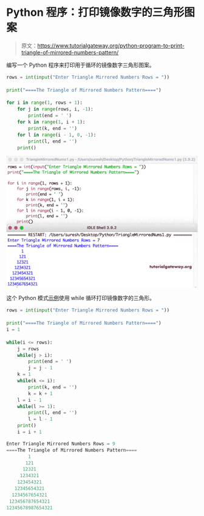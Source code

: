 # Python 程序：打印镜像数字的三角形图案

> 原文：<https://www.tutorialgateway.org/python-program-to-print-triangle-of-mirrored-numbers-pattern/>

编写一个 Python 程序来打印用于循环的镜像数字三角形图案。

```py
rows = int(input("Enter Triangle Mirrored Numbers Rows = "))

print("====The Triangle of Mirrored Numbers Pattern====")

for i in range(1, rows + 1):
    for j in range(rows, i, -1):
        print(end = ' ')
    for k in range(1, i + 1):
        print(k, end = '')
    for l in range(i - 1, 0, -1):
        print(l, end = '')
    print()
```

![Python Program to Print Triangle of Mirrored Numbers Pattern](img/2bd656037a3d7892893056564669faff.png)

这个 Python 模式[示例](https://www.tutorialgateway.org/python-programming-examples/)使用 while 循环打印镜像数字的三角形。

```py
rows = int(input("Enter Triangle Mirrored Numbers Rows = "))

print("====The Triangle of Mirrored Numbers Pattern====")
i = 1

while(i <= rows):
    j = rows
    while(j > i):
        print(end = ' ')
        j = j - 1
    k = 1 
    while(k <= i):
        print(k, end = '')
        k = k + 1
    l = i - 1
    while(l >= 1):
        print(l, end = '')
        l = l - 1
    print()
    i = i + 1
```

```py
Enter Triangle Mirrored Numbers Rows = 9
====The Triangle of Mirrored Numbers Pattern====
        1
       121
      12321
     1234321
    123454321
   12345654321
  1234567654321
 123456787654321
12345678987654321
```